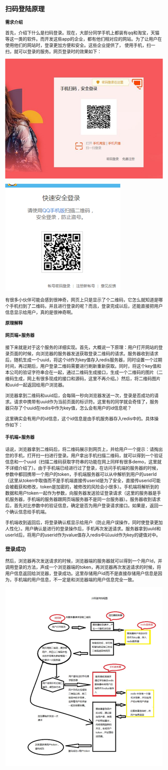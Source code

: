 ## 扫码登陆原理

**需求介绍**

首先，介绍下什么是扫码登录。现在，大部分同学手机上都装有qq和淘宝，天猫等这一类的软件。而开发这些app的企业，都有他们相对应的网站。为了让用户在使用他们的网站时，登录更加方便和安全。这些企业提供了， 使用手机，扫一扫，就可以登录的服务。网页登录时的效果如下：

![1552979250452](../static/1552979250452.png)

![1552979255559](../static/1552979255559.png)

有很多小伙伴可能会感到很神奇，网页上只是显示了个二维码，它怎么就知道是哪个手机扫到了二维码，并且进行登录的呢？而且，登录完成以后，还能直接把用户信息显示给用户，真的是很神奇啊。



**原理解释**

#### **网页端+服务器**

接下来就是对于这个服务的详细实现。首先，大概说一下原理：用户打开网站的登录页面的时候，向浏览器的服务器发送获取登录二维码的请求。服务器收到请求后，随机生成一个uuid，将这个id作为key值存入redis服务器，同时设置一个过期时间，再过期后，用户登录二维码需要进行刷新重新获取。同时，将这个key值和本公司的验证字符串合在一起，通过二维码生成接口，生成一个二维码的图片（二维码生成，网上有很多现成的接口和源码，这里不再介绍。）然后，将二维码图片和uuid一起返回给用户浏览器。

浏览器拿到二维码和uuid后，会每隔一秒向浏览器发送一次，登录是否成功的请求。请求中携带有uuid作为当前页面的标识符。这里有的同学就会奇怪了，服务器只存了个uuid在redis中作为key值，怎么会有用户的id信息呢？ 

这里确实会有用户的id信息，这个id信息是由手机服务器存入redis中的。具体操作如下：

#### **手机端+服务器**

话说，浏览器拿到二维码后，将二维码展示到网页上，并给用户一个提示：请掏出您的手机，打开扫一扫进行登录。用户拿出手机扫描二维码，就可以得到一个验证信息和一个uuid（扫描二维码获取字符串的功能在网上同样有很多demo，这里就不详细介绍了）。由于手机端已经进行过了登录，在访问手机端的服务器的时候，参数中都回携带一个用户的token，手机端服务器可以从中解析到用户的userId（这里从token中取值而不是手机端直接传userid是为了安全，直接传userid可能会被截获和修改，token是加密的，被修改的风险会小很多）。手机端将解析到的数据和用户token一起作为参数，向服务器发送验证登录请求（这里的服务器是手机服务器，手机端的服务器跟网页端服务器不是同一台服务器）。服务器收到请求后，首先对比参数中的验证信息，确定是否为用户登录请求接口。如果是，返回一个确认信息给手机端。

手机端收到返回后，将登录确认框显示给用户（防止用户误操作，同时使登录更加人性化）。用户确认是进行的登录操作后，手机再次发送请求。服务器拿到uuId和userId后，将用户的userid作为value值存入redis中以uuid作为key的键值对中。

### **登录成功**

然后，浏览器再次发送请求的时候，浏览器端的服务器就可以得到一个用户Id，并调用登录的方法，声成一个浏览器端的token，再浏览器再次发送请求的时候，将用户信息返回给浏览器，登录成功。这里存储用户id而不是直接存储用户信息是因为，手机端的用户信息，不一定是和浏览器端的用户信息完全一致。

![1552979308340](../static/1552979308340.png)